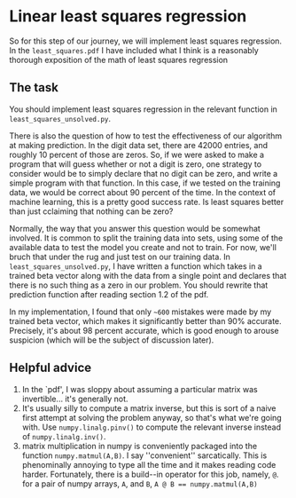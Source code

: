 # Linear least squares regression  
So for this step of our journey, we will implement least squares regression. 
In the `least_squares.pdf` I have included what I think is a reasonably 
thorough exposition of the math of least squares regression

## The task
You should implement least squares regression in the relevant function in `least_squares_unsolved.py`. 

There is also the question of how to test the effectiveness of our algorithm at making prediction. 
In the digit data set, there are 42000 entries, and roughly 10 percent of those are zeros. So, if we 
were asked to make a program that will guess whether or not a digit is zero, one strategy to consider would be 
to simply declare that no digit can be zero, and write a simple program with that function. In this case, if we tested on the training data, 
we would be correct about 90 percent of the time. In the context of machine learning, this is a pretty good success rate. 
Is least squares better than just cclaiming that nothing can be zero? 

Normally, the way that you answer this question would be somewhat involved. It is common to split the training data into sets, using some of the available data to test the model you create and not to train. For now, we'll bruch that under the rug and just test on our training data. In `least_squares_unsolved.py`, I have written a function which takes in a trained beta vector along with the data from a single point and declares that there is no such thing as a zero in our problem. You should rewrite that prediction function after reading section 1.2 of the pdf.

In my implementation, I found that only `~600` mistakes were made by my trained beta vector, which makes it significantly better than 90% accurate.  
Precisely, it's about 98 percent accurate, which is good enough to arouse suspicion (which will be the subject of discussion later).

## Helpful advice
1. In the `pdf', I was sloppy about assuming a particular matrix was invertible... it's generally not.
2. It's usually silly to compute a matrix inverse, but this is sort of a naive first attempt at solving the problem anyway, so that's what we're going with. Use `numpy.linalg.pinv()` to compute the relevant inverse instead of `numpy.linalg.inv()`.
3. matrix multiplication in numpy is conveniently packaged into the function `numpy.matmul(A,B)`. I say ''convenient'' sarcatically. This is phenominally annoying to type all the time and it makes reading code harder. Fortunately, there is a build--in operator for this job, namely, `@`. for a pair of numpy arrays, `A`, and `B`, `A @ B == numpy.matmul(A,B)`
